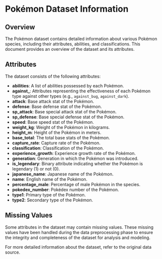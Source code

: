 # Pokémon Dataset Information

## Overview

The Pokémon dataset contains detailed information about various Pokémon species, including their attributes, abilities, and classifications. This document provides an overview of the dataset and its attributes.

## Attributes

The dataset consists of the following attributes:

- **abilities**: A list of abilities possessed by each Pokémon.
- **against_**: Attributes representing the effectiveness of each Pokémon type against other types (e.g., `against_bug`, `against_dark`).
- **attack**: Base attack stat of the Pokémon.
- **defense**: Base defense stat of the Pokémon.
- **sp_attack**: Base special attack stat of the Pokémon.
- **sp_defense**: Base special defense stat of the Pokémon.
- **speed**: Base speed stat of the Pokémon.
- **weight_kg**: Weight of the Pokémon in kilograms.
- **height_m**: Height of the Pokémon in meters.
- **base_total**: The total base stats of the Pokémon.
- **capture_rate**: Capture rate of the Pokémon.
- **classification**: Classification of the Pokémon.
- **experience_growth**: Experience growth rate of the Pokémon.
- **generation**: Generation in which the Pokémon was introduced.
- **is_legendary**: Binary attribute indicating whether the Pokémon is legendary (1) or not (0).
- **japanese_name**: Japanese name of the Pokémon.
- **name**: English name of the Pokémon.
- **percentage_male**: Percentage of male Pokémon in the species.
- **pokedex_number**: Pokédex number of the Pokémon.
- **type1**: Primary type of the Pokémon.
- **type2**: Secondary type of the Pokémon.

## Missing Values

Some attributes in the dataset may contain missing values. These missing values have been handled during the data preprocessing phase to ensure the integrity and completeness of the dataset for analysis and modeling.

For more detailed information about the dataset, refer to the original data source.

